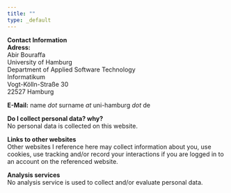 ```yaml
---
title: ""
type: _default
---
```

**Contact Information**\
**Adress:**\
Abir Bouraffa\
University of Hamburg\
Department of Applied Software Technology\
Informatikum\
Vogt-Kölln-Straße 30\
22527 Hamburg

**E-Mail:** name *dot* surname *at* uni-hamburg *dot* de

**Do I collect personal data? why?**\
No personal data is collected on this website. 

**Links to other websites**\
Other websites I reference here may collect information about you, use cookies, use tracking and/or record your interactions if you are logged in to an account on the referenced website.

**Analysis services**\
No analysis service is used to collect and/or evaluate personal data.